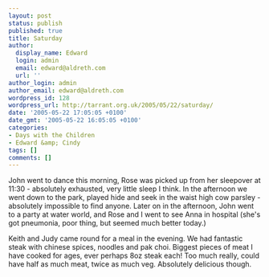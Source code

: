```yaml
---
layout: post
status: publish
published: true
title: Saturday
author:
  display_name: Edward
  login: admin
  email: edward@aldreth.com
  url: ''
author_login: admin
author_email: edward@aldreth.com
wordpress_id: 128
wordpress_url: http://tarrant.org.uk/2005/05/22/saturday/
date: '2005-05-22 17:05:05 +0100'
date_gmt: '2005-05-22 16:05:05 +0100'
categories:
- Days with the Children
- Edward &amp; Cindy
tags: []
comments: []
---
```


John went to dance this morning, Rose was picked up from her sleepover
at 11:30 - absolutely exhausted, very little sleep I think. In the
afternoon we went down to the park, played hide and seek in the waist
high cow parsley - absolutely impossible to find anyone. Later on in the
afternoon, John went to a party at water world, and Rose and I went to
see Anna in hospital (she\'s got pneumonia, poor thing, but seemed much
better today.)

Keith and Judy came round for a meal in the evening. We had fantastic
steak with chinese spices, noodles and pak choi. Biggest pieces of meat
I have cooked for ages, ever perhaps 8oz steak each! Too much really,
could have half as much meat, twice as much veg. Absolutely delicious
though.

